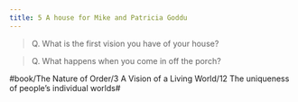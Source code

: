```yaml
---
title: 5 A house for Mike and Patricia Goddu
---
```


> Q. What is the first vision you have of your house?  

> Q. What happens when you come in off the porch?  

#book/The Nature of Order/3 A Vision of a Living World/12 The uniqueness of people’s individual worlds#